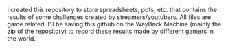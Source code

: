 I created this repository to store spreadsheets, pdfs, etc. that contains the results of some challenges created by streamers/youtubers. All files are game related. I'll be saving this github on the WayBack Machine (mainly the zip of the repository) to record these results made by different gamers in the world.
